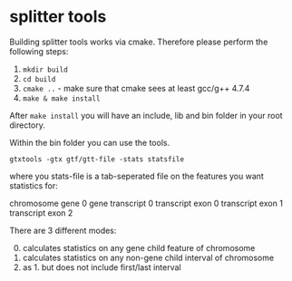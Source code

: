 # splitter tools

Building splitter tools works via cmake. Therefore please perform the following steps:

1. `mkdir build`
2. `cd build`
3. `cmake ..` - make sure that cmake sees at least gcc/g++ 4.7.4
4. `make & make install`

After `make install` you will have an include, lib and bin folder in your root directory.

Within the bin folder you can use the tools.

`gtxtools -gtx gtf/gtt-file -stats statsfile`

where you stats-file is a tab-seperated file on the features you want statistics for:

chromosome	gene	0
gene	transcript	0
transcript	exon	0
transcript	exon	1
transcript	exon	2

There are 3 different modes:

0. calculates statistics on any gene child feature of chromosome
1. calculates statistics on any non-gene child interval of chromosome
2. as 1. but does not include first/last interval
